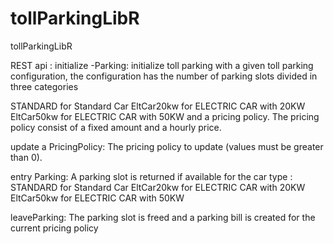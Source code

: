 # tollParkingLibR
tollParkingLibR

REST api :
initialize -Parking: initialize toll parking with a given toll parking configuration, the configuration has the number of parking slots divided in three categories

STANDARD for Standard Car
EltCar20kw for ELECTRIC CAR with 20KW
EltCar50kw for  ELECTRIC CAR with 50KW
and a pricing policy. 
The pricing policy consist of a fixed amount and a hourly price.

update a PricingPolicy: The pricing policy to update (values must be greater than 0).

entry Parking: A parking slot is returned if available 
for the car type :
STANDARD for Standard Car
EltCar20kw for ELECTRIC CAR with 20KW
EltCar50kw for  ELECTRIC CAR with 50KW

leaveParking: The parking slot is freed and a parking bill is created for the current pricing policy
